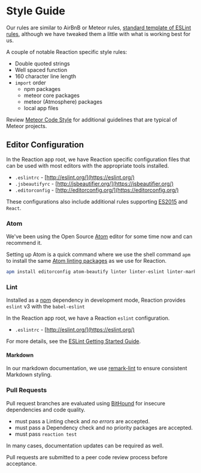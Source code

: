 # Style Guide

Our rules are similar to AirBnB or Meteor rules, [standard template of ESLint rules](https://www.npmjs.com/package/eslint-config-airbnb), although we have tweaked them a little with what is working best for us.

A couple of notable Reaction specific style rules:

* Double quoted strings
* Well spaced function
* 160 character line length
* `import` order
  * npm packages
  * meteor core packages
  * meteor (Atmosphere) packages
  * local app files

Review [Meteor Code Style](https://guide.meteor.com/code-style.html) for additional guidelines that are typical of Meteor projects.

## Editor Configuration

In the Reaction app root, we have Reaction specific configuration files that can be used with most editors with the appropriate tools installed.

* `.eslintrc` - [http://eslint.org/](https://eslint.org/)
* `.jsbeautifyrc` - [http://jsbeautifier.org/](https://jsbeautifier.org/)
* `.editorconfig` - [http://editorconfig.org/](https://editorconfig.org/)

These configurations also include additional rules supporting [ES2015](https://docs.meteor.com/packages/ecmascript.html#Supported-ES2015-Features) and `React`.

### Atom

We've been using the Open Source [Atom](https://atom.io/) editor for some time now and can recommend it.

Setting up Atom is a quick command where we use the shell command `apm` to install the same [Atom linting packages](https://atom.io/users/AtomLinter) as we use for Reaction.

```sh
apm install editorconfig atom-beautify linter linter-eslint linter-markdown linter-jsonlint linter-docker
```

### Lint

Installed as a [npm](https://www.npmjs.com/) dependency in development mode, Reaction provides `eslint` v3 with the `babel-eslint`

In the Reaction app root, we have a Reaction `eslint` configuration.

* `.eslintrc` - [http://eslint.org/](https://eslint.org/)

For more details, see the [ESLint Getting Started Guide](http://eslint.org/docs/user-guide/getting-started).

#### Markdown

In our markdown documentation, we use [remark-lint](https://github.com/wooorm/remark-lint) to ensure consistent Markdown styling.


### Pull Requests

Pull request branches are evaluated using [BitHound](https://www.bithound.io/github/reactioncommerce/reaction) for insecure dependencies and code quality.


- must pass a Linting check and _no errors_ are accepted.
- must pass a Dependency check and no priority packages are accepted.
- must pass `reaction test`

In many cases, documentation updates can be required as well.

Pull requests are submitted to a peer code review process before acceptance.
